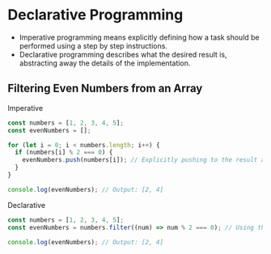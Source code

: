 # Declarative Programming

- Imperative programming means explicitly defining how a task should be performed using a step by step instructions.
- Declarative programming describes what the desired result is, abstracting away the details of the implementation.

## Filtering Even Numbers from an Array

Imperative

``` javascript
const numbers = [1, 2, 3, 4, 5];
const evenNumbers = [];

for (let i = 0; i < numbers.length; i++) {
  if (numbers[i] % 2 === 0) {
    evenNumbers.push(numbers[i]); // Explicitly pushing to the result array
  }
}

console.log(evenNumbers); // Output: [2, 4]
```

Declarative

``` javascript
const numbers = [1, 2, 3, 4, 5];
const evenNumbers = numbers.filter((num) => num % 2 === 0); // Using the filter method

console.log(evenNumbers); // Output: [2, 4]
```
